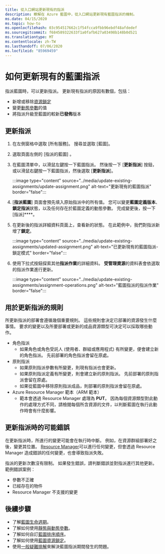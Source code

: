 ```yaml
---
title: 從入口網站更新現有的指派
description: 瞭解在 Azure 藍圖中，從入口網站更新現有藍圖指派的機制。
ms.date: 04/15/2020
ms.topic: how-to
ms.openlocfilehash: 03c954517662c1f54fcca9fbb96ebdf48afdedef
ms.sourcegitcommit: f684589322633f1a0fafb627a03498b148b0d521
ms.translationtype: MT
ms.contentlocale: zh-TW
ms.lasthandoff: 07/06/2020
ms.locfileid: "85969459"
---
```

# <a name="how-to-update-an-existing-blueprint-assignment"></a>如何更新現有的藍圖指派

指派藍圖時，可以更新指派。 更新現有指派的原因有數個，包括：

- 新增或移除[資源鎖定](../concepts/resource-locking.md)
- 變更[動態參數](../concepts/parameters.md#dynamic-parameters)的值
- 將指派升級至藍圖的較新**已發佈**版本

## <a name="updating-assignments"></a>更新指派

1. 在左側窗格中選取 [所有服務]。 搜尋並選取 [藍圖]。

1. 選取頁面左側的 [指派的藍圖]  。

1. 在藍圖清單中，以滑鼠左鍵按一下藍圖指派。 然後按一下 [**更新指派**] 按鈕，或以滑鼠右鍵按一下藍圖指派，然後選取 [**更新指派**]。

   :::image type="content" source="../media/update-existing-assignments/update-assignment.png" alt-text="更新現有的藍圖指派" border="false":::

1. [**指派藍圖**] 頁面會預先填入原始指派中的所有值。
   您可以變更**藍圖定義版本**、**鎖定指派**狀態，以及任何存在於藍圖定義的動態參數。 完成變更後，按一下 [指派]****。

1. 在更新後的指派詳細資料頁面上，查看新的狀態。 在此範例中，我們對指派新增了**鎖定**。

   :::image type="content" source="../media/update-existing-assignments/updated-assignment.png" alt-text="已更新現有的藍圖指派-鎖定模式" border="false":::

1. 使用下拉式按鈕探索其他**指派作業**的詳細資料。 **受管理資源**的資料表會依選取的指派作業進行更新。

   :::image type="content" source="../media/update-existing-assignments/assignment-operations.png" alt-text="藍圖指派的指派作業" border="false":::

## <a name="rules-for-updating-assignments"></a>用於更新指派的規則

所更新指派的部署會遵循幾個重要規則。 這些規則會決定已部署的資源發生什麼事情。 要求的變更以及所要部署或更新的成品資源類型可決定可以採取哪些動作。

- 角色指派
  - 如果角色或角色受託人 (使用者、群組或應用程式) 有所變更，便會建立新的角色指派。 先前部署的角色指派會留在原處。
- 原則指派
  - 如果原則指派參數有所變更，則現有指派也會更新。
  - 如果原則指派定義有所變更，則會建立新的原則指派。
    先前部署的原則指派會留在原處。
  - 如果從藍圖中移除原則指派成品，則部署的原則指派會留在原處。
- Azure Resource Manager 範本（ARM 範本）
  - 範本會透過 Resource Manager 處理為 **PUT**。 因為每個資源類型對此動作的處理方式不同，請檢閱每個所含資源的文件，以判斷藍圖在執行此動作時會有什麼影響。

## <a name="possible-errors-on-updating-assignments"></a>更新指派時的可能錯誤

在更新指派時，所進行的變更可能會在執行時中斷。 例如，在資源群組部署好之後，變更其位置。 [Resource Manager](../../../azure-resource-manager/management/overview.md)可以進行任何變更，但會透過 Resource Manager 造成錯誤的任何變更，也會導致指派失敗。

指派的更新次數沒有限制。 如果發生錯誤，請判斷錯誤並對指派進行其他更新。  範例錯誤案例：

- 參數不正確
- 已經存在的物件
- Resource Manager 不支援的變更

## <a name="next-steps"></a>後續步驟

- 了解[藍圖生命週期](../concepts/lifecycle.md)。
- 了解如何使用[靜態與動態參數](../concepts/parameters.md)。
- 了解如何自訂[藍圖排序順序](../concepts/sequencing-order.md)。
- 了解如何使用[藍圖資源鎖定](../concepts/resource-locking.md)。
- 使用[一般疑難排解](../troubleshoot/general.md)來解決藍圖指派期間發生的問題。